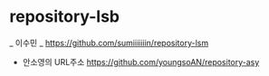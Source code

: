 # repository-lsb

_ 이수민 _ https://github.com/sumiiiiiiin/repository-lsm

* 안소영의 URL주소 <https://github.com/youngsoAN/repository-asy>